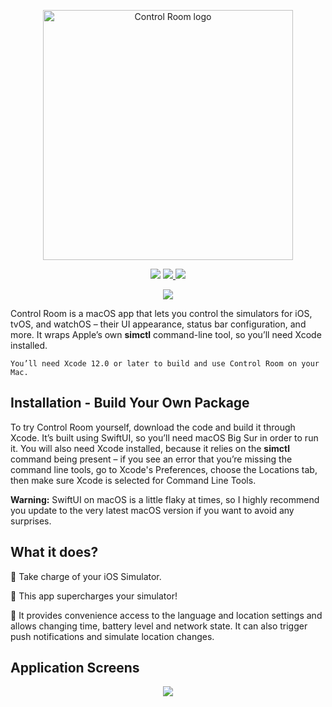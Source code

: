 <p align="center">
    <img src="https://www.hackingwithswift.com/files/controlroom/logo.png" alt="Control Room logo" width="400” maxHeight="91" />
</p>

<p align="center">
    <img src="https://img.shields.io/badge/macOS-11+-blue.svg" />
    <a href="https://github.com/niceit/ControlRoom-Super-Charge-iOS-Simulator/releases">    
        <img src="https://img.shields.io/badge/latest%20version-2.1-brightgreen" />
    </a>
    <a href="https://github.com/twostraws/ControlRoom">
        <img src="https://img.shields.io/badge/forked-%40twostraws%2Fcontrolroom-blue" />
    </a>
</p>

<p style="text-align: center">
    <img src="https://images.tranit.co/control-room/2021-10-03_22-39-25.png" />
</p>

Control Room is a macOS app that lets you control the simulators for iOS, tvOS, and watchOS – their UI appearance, status bar configuration, and more. It wraps Apple’s own **simctl** command-line tool, so you’ll need Xcode installed.

`
You’ll need Xcode 12.0 or later to build and use Control Room on your Mac.
`

## Installation - Build Your Own Package

To try Control Room yourself, download the code and build it through Xcode. It’s built using SwiftUI, so you’ll need macOS Big Sur in order to run it. You will also need Xcode installed, because it relies on the **simctl** command being present – if you see an error that you’re missing the command line tools, go to Xcode's Preferences, choose the Locations tab, then make sure Xcode is selected for Command Line Tools.

**Warning:** SwiftUI on macOS is a little flaky at times, so I highly recommend you update to the very latest macOS version if you want to avoid any surprises.

## What it does?
🚀 Take charge of your iOS Simulator.

🚀 This app supercharges your simulator!

🚀 It provides convenience access to the language and location settings and allows changing time, battery level and network state. It can also trigger push notifications and simulate location changes.

## Application Screens


<p style="text-align: center">
    <img src="https://images.tranit.co/control-room/2021-10-03_23-06-39.png" />
</p>